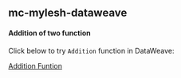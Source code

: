 ## mc-mylesh-dataweave
#### Addition of two function

Click below to try `Addition` function in DataWeave:

<a href="https://dataweave.mulesoft.com/learn/playground?projectMethod=GHRepo&repo=">Addition Funtion</a>
